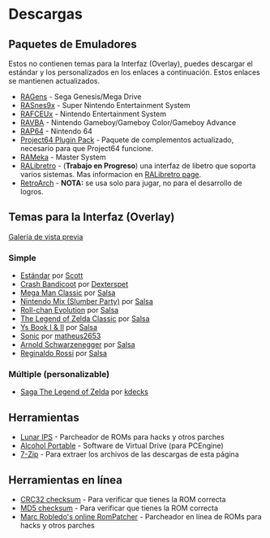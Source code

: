 # Descargas

## Paquetes de Emuladores

Estos no contienen temas para la Interfaz (Overlay), puedes descargar el estándar y los personalizados en los enlaces a continuación. Estos enlaces se mantienen actualizados.

- [RAGens](http://bit.ly/RAGens__) - Sega Genesis/Mega Drive
- [RASnes9x](http://bit.ly/RASnes9x) - Super Nintendo Entertainment System
- [RAFCEUx](http://bit.ly/RAFCEUx) - Nintendo Entertainment System
- [RAVBA](http://bit.ly/RAVBA_) - Nintendo Gameboy/Gameboy Color/Gameboy Advance
- [RAP64](http://bit.ly/RAP64_) - Nintendo 64
- [Project64 Plugin Pack](http://bit.ly/RAP64PluginRApositoryPack) - Paquete de complementos actualizado, necesario para que Project64 funcione.
- [RAMeka](http://bit.ly/RAMeka__) - Master System
- [RALibretro](http://bit.ly/RALibRetro) - (**Trabajo en Progreso**) una interfaz de libetro que soporta varios sistemas. Mas informacion en [RALibretro page](RALibretro).
- [RetroArch](http://retroarch.com/?page=platforms) - **NOTA:** se usa solo para jugar, no para el desarrollo de logros.

## Temas para la Interfaz (Overlay)

[Galería de vista previa](http://bit.ly/RAOPreviews)

### Simple

- [Estándar](http://bit.ly/RAODefault) por [Scott](http://retroachievements.org/User/Scott)
- [Crash Bandicoot](http://bit.ly/RAOCrash) por [Dexterspet](http://retroachievements.org/User/Dexterspet)
- [Mega Man Classic](http://bit.ly/RAOMegamanC) por [Salsa](http://retroachievements.org/User/Salsa)
- [Nintendo Mix (Slumber Party)](http://bit.ly/RAONSlumber) por [Salsa](http://retroachievements.org/User/Salsa)
- [Roll-chan Evolution](http://bit.ly/RAORollchan) por [Salsa](http://retroachievements.org/User/Salsa)
- [The Legend of Zelda Classic](http://bit.ly/RAOZeldaC) por [Salsa](http://retroachievements.org/User/Salsa)
- [Ys Book I & II](http://bit.ly/RAOYs12) por [Salsa](http://retroachievements.org/User/Salsa)
- [Sonic](http://bit.ly/RAOSonicM) por [matheus2653](http://retroachievements.org/User/matheus2653)
- [Arnold Schwarzenegger](http://bit.ly/RAOArnold) por [Salsa](http://retroachievements.org/User/Salsa)
- [Reginaldo Rossi](http://bit.ly/RAORRossi) por [Salsa](http://retroachievements.org/User/Salsa)

### Múltiple (personalizable)

- [Saga The Legend of Zelda](http://bit.ly/RAOZeldaM) por [kdecks](http://retroachievements.org/User/kdecks)

## Herramientas

- [Lunar IPS](http://bit.ly/RALunarIPS) - Parcheador de ROMs para hacks y otros parches
- [Alcohol Portable](http://bit.ly/RAPortableA) - Software de Virtual Drive (para PCEngine)
- [7-Zip](http://bit.ly/RA7zip) - Para extraer los archivos de las descargas de esta página

## Herramientas en línea

- [CRC32 checksum](http://bit.ly/RACRC32) - Para verificar que tienes la ROM correcta
- [MD5 checksum](http://bit.ly/RAMD5) - Para verificar que tienes la ROM correcta
- [Marc Robledo's online RomPatcher](http://www.marcrobledo.com/RomPatcher.js/) - Parcheador en línea de ROMs para hacks y otros parches
